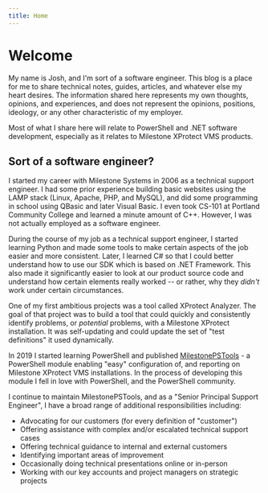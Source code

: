 ```yaml
---
title: Home
---
```


# Welcome

My name is Josh, and I'm sort of a software engineer. This blog is a place for
me to share technical notes, guides, articles, and whatever else my heart
desires. The information shared here represents my own thoughts, opinions, and
experiences, and does not represent the opinions, positions, ideology, or any
other characteristic of my employer.

Most of what I share here will relate to PowerShell and .NET software
development, especially as it relates to Milestone XProtect VMS products.

## Sort of a software engineer?

I started my career with Milestone Systems in 2006 as a technical support
engineer. I had some prior experience building basic websites using the LAMP
stack (Linux, Apache, PHP, and MySQL), and did some programming in school using
QBasic and later Visual Basic. I even took CS-101 at Portland Community College
and learned a minute amount of C++. However, I was not actually employed as a
software engineer.

During the course of my job as a technical support engineer, I started learning
Python and made some tools to make certain aspects of the job easier and more
consistent. Later, I learned C# so that I could better understand how to use
our SDK which is based on .NET Framework. This also made it significantly
easier to look at our product source code and understand how certain elements
really worked -- or rather, why they _didn't_ work under certain circumstances.

One of my first ambitious projects was a tool called XProtect Analyzer. The
goal of that project was to build a tool that could quickly and consistently
identify problems, or _potential_ problems, with a Milestone XProtect
installation. It was self-updating and could update the set of
"test definitions" it used dynamically.

In 2019 I started learning PowerShell and published [MilestonePSTools](https://www.milestonepstools.com) - a
PowerShell module enabling "easy" configuration of, and reporting on Milestone
XProtect VMS installations. In the process of developing this module I fell in
love with PowerShell, and the PowerShell community.

I continue to maintain MilestonePSTools, and as a "Senior Principal Support
Engineer", I have a broad range of additional responsibilities including:

- Advocating for our customers (for every definition of "customer")
- Offering assistance with complex and/or escalated technical support cases
- Offering technical guidance to internal and external customers
- Identifying important areas of improvement
- Occasionally doing technical presentations online or in-person
- Working with our key accounts and project managers on strategic projects

